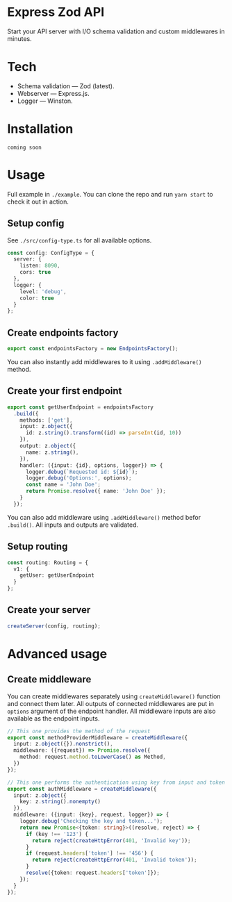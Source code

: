 # Express Zod API

Start your API server with I/O schema validation and custom middlewares in minutes.

# Tech

- Schema validation — Zod (latest).
- Webserver — Express.js.
- Logger — Winston.

# Installation

```
coming soon
```

# Usage

Full example in `./example`. You can clone the repo and run `yarn start` to check it out in action.

## Setup config

See `./src/config-type.ts` for all available options.
```typescript
const config: ConfigType = {
  server: {
    listen: 8090,
    cors: true
  },
  logger: {
    level: 'debug',
    color: true
  }
};
```

## Create endpoints factory

```typescript
export const endpointsFactory = new EndpointsFactory();
```

You can also instantly add middlewares to it using `.addMiddleware()` method.

## Create your first endpoint

```typescript
export const getUserEndpoint = endpointsFactory
  .build({
    methods: ['get'],
    input: z.object({
      id: z.string().transform((id) => parseInt(id, 10))
    }),
    output: z.object({
      name: z.string(),
    }),
    handler: ({input: {id}, options, logger}) => {
      logger.debug(`Requested id: ${id}`);
      logger.debug('Options:', options);
      const name = 'John Doe';
      return Promise.resolve({ name: 'John Doe' });
    }
  });
```

You can also add middleware using `.addMiddleware()` method befor `.build()`.
All inputs and outputs are validated.

## Setup routing

```typescript
const routing: Routing = {
  v1: {
    getUser: getUserEndpoint
  }
};
```

## Create your server

```typescript
createServer(config, routing);
```

# Advanced usage
## Create middleware

You can create middlewares separately using `createMiddleware()` function and connect them later.
All outputs of connected middlewares are put in `options` argument of the endpoint handler.
All middleware inputs are also available as the endpoint inputs.

```typescript
// This one provides the method of the request
export const methodProviderMiddleware = createMiddleware({
  input: z.object({}).nonstrict(),
  middleware: ({request}) => Promise.resolve({
    method: request.method.toLowerCase() as Method,
  })
});

// This one performs the authentication using key from input and token from headers
export const authMiddleware = createMiddleware({
  input: z.object({
    key: z.string().nonempty()
  }),
  middleware: ({input: {key}, request, logger}) => {
    logger.debug('Checking the key and token...');
    return new Promise<{token: string}>((resolve, reject) => {
      if (key !== '123') {
        return reject(createHttpError(401, 'Invalid key'));
      }
      if (request.headers['token'] !== '456') {
        return reject(createHttpError(401, 'Invalid token'));
      }
      resolve({token: request.headers['token']});
    });
  }
});
```
